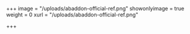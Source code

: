 +++
image = "/uploads/abaddon-official-ref.png"
showonlyimage = true
weight = 0
xurl = "/uploads/abaddon-official-ref.png"

+++
